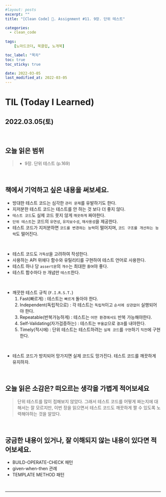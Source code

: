 ```yaml
---
#layout: posts
excerpt: ""
title: "[Clean Code] 📂. Assignment #11. 9장. 단위 테스트"

categories:
  - clean_code
  
tags:
    [노마드코더, 북클럽, 노개북]

toc_label: "목차"
toc: true
toc_sticky: true

date: 2022-03-05
last_modified_at: 2022-03-05
---
```


# TIL (Today I Learned)
## 2022.03.05(토)

<br>

## 오늘 읽은 범위
> - 9장. 단위 테스트 (p.169)

<br>

## 책에서 기억하고 싶은 내용을 써보세요.  

- 방대한 테스트 코드는 심각한 `관리 문제`를 유발하기도 한다.
- 지저분한 테스트 코드는 테스트를 안 하는 것 보다 더 좋지 않다.
- `테스트 코드`도 실제 코드 못지 않게 `깨끗하게` 짜야한다.
- `단위 테스트`는 코드의 `유연성`, `유지보수성`, `재사용성`을 제공한다.
- 테스트 코드가 지저분하면 `코드를 변경하는 능력`이 떨어지며, `코드 구조를 개선하는 능력`도 떨어진다.

<br>

- 테스트 코드도 `가독성`을 고려하여 작성한다. 
- 사용하는 API 위에다 함수와 유틸리티를 구현하여 테스트 언어로 사용한다.
- 테스트 하나 당 `assert문`의 `개수`는 최대한 `줄여`야 좋다.
- 테스트 함수마다 `한` 개념만 `테스트`한다.

<br>

- 깨끗한 테스트 규칙 (`F.I.R.S.T.`)
    1. Fast(빠르게) : 테스트는 `빠르게` 돌아야 한다.
    2. Independent(독립적으로) : 각 테스트는 `독립적`이고 `순서에 상관없이` 실행되어야 한다.
    3. Repeatable(반복가능하게) : 테스트는 `어떤 환경에서도` 반복 가능해야한다.
    4. Self-Validating(자가검증하는) : 테스트는 `부울값`으로 `결과`를 내야한다.
    5. Timely(적시에) : 단위 테스트는 테스트하려는 `실제 코드`를 `구현`하기 `직전`에 구현한다.

<br>

- 테스트 코드가 방치되어 망가지면 실제 코드도 망가진다. 테스트 코드를 깨끗하게 유지하자.

<br>

## 오늘 읽은 소감은? 떠오르는 생각을 가볍게 적어보세요
> 단위 테스트를 많이 접해보지 않았다. 그래서 테스트 코드를 어떻게 짜는지에 대해서는 잘 모르지만, 이번 장을 읽으면서 테스트 코드도 깨끗하게 짤 수 있도록 노력해야하는 것을 알았다.

<br>

## 궁금한 내용이 있거나, 잘 이해되지 않는 내용이 있다면 적어보세요.
- BUILD-OPERATE-CHECK 패턴
- given-when-then 관례
- TEMPLATE METHOD 패턴

<br>

---
